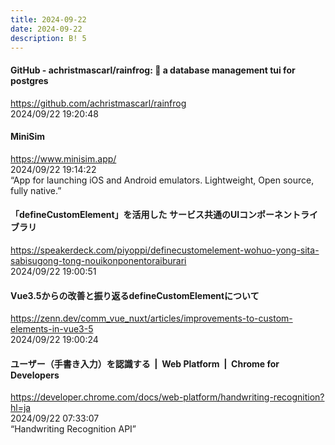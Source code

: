 ```yaml
---
title: 2024-09-22
date: 2024-09-22
description: B! 5
---
```


#### GitHub - achristmascarl/rainfrog: 🐸 a database management tui for postgres
https://github.com/achristmascarl/rainfrog<br>
2024/09/22 19:20:48<br>


#### MiniSim
https://www.minisim.app/<br>
2024/09/22 19:14:22<br>
“App for launching iOS and Android emulators. Lightweight, Open source, fully native.”


#### 「defineCustomElement」を活用した サービス共通のUIコンポーネントライブラリ
https://speakerdeck.com/piyoppi/definecustomelement-wohuo-yong-sita-sabisugong-tong-nouikonponentoraiburari<br>
2024/09/22 19:00:51<br>


#### Vue3.5からの改善と振り返るdefineCustomElementについて
https://zenn.dev/comm_vue_nuxt/articles/improvements-to-custom-elements-in-vue3-5<br>
2024/09/22 19:00:24<br>


#### ユーザー（手書き入力）を認識する  |  Web Platform  |  Chrome for Developers
https://developer.chrome.com/docs/web-platform/handwriting-recognition?hl=ja<br>
2024/09/22 07:33:07<br>
“Handwriting Recognition API”


